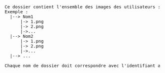 <pre>Ce dossier contient l'ensemble des images des utilisateurs :
Exemple :
  |--> Nom1
      |-> 1.png
      |-> 2.png
      |->...
  |--> Nom2
      |-> 1.png
      |-> 2.png
      |->...
  |--> ...
  
Chaque nom de dossier doit correspondre avec l'identifiant associé (nom de l'utilisateur).</pre>
